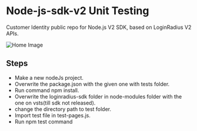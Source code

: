 # Node-js-sdk-v2 Unit Testing

Customer Identity public repo for Node.js V2 SDK, based on LoginRadius V2 APIs.

![Home Image](http://docs.lrcontent.com/resources/github/banner-1544x500.png)


## Steps ##

- Make a new nodeJs project.
- Overwrite the package.json with the given one with tests folder.
- Run command npm install.
- Overwrite the loginradius-sdk folder in node-modules folder with the one on vsts(till sdk not released).
- change the directory path to test folder.
- Import test file in test-pages.js.
- Run npm test command


